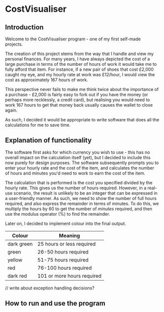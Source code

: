 # CostVisualiser

## Introduction

Welcome to the CostVisualiser program - one of my first self-made projects.

The creation of this project stems from the way that I handle and view my personal finances. For many years, I have always depicted the cost of a large purchase in terms of the number of hours of work it would take me to fully afford that item. For instance, if a new pair of shoes that cost £2,000 caught my eye, and my hourly rate at work was £12/hour, I would view the cost as approximately 167 hours of work.

This perspective never fails to make me think twice about the importance of a purchase - £2,000 is fairly easy to fork out if you have the money (or perhaps more recklessly, a credit card), but realising you would need to work 167 hours to get that money back usually causes the wallet to close again.

As such, I decided it would be appropriate to write software that does all the calculations for me to save time.

## Explanation of functionality

The software first asks for which currency you wish to use - this has no overall impact on the calculation itself (yet), but I decided to include this now purely for design purposes. The software subsequently prompts you to enter your hourly rate and the cost of the item, and calculates the number of hours and minutes you'd need to work to earn the cost of the item.

The calculation that is performed is the cost you specified divided by the hourly rate. This gives us the number of hours required. However, in a real-use scenario, the result is unlikely to be an integer that can be expressed in a user-friendly manner. As such, we need to show the number of full hours required, and also express the remainder in terms of minutes. To do this, we multiply the hours by 60 to get the number of *minutes* required, and then use the modulus operator (%) to find the remainder.

Later on, I decided to implement colour into the final output.

|Colour|Meaning|
|---|---|
|dark green| 25 hours or less required|
|green| 26-50 hours required|
|yellow| 51-75 hours required|
|red| 76-100 hours required|
|dark red| 101 or more hours required|


// write about exception handling decisions?

## How to run and use the program
